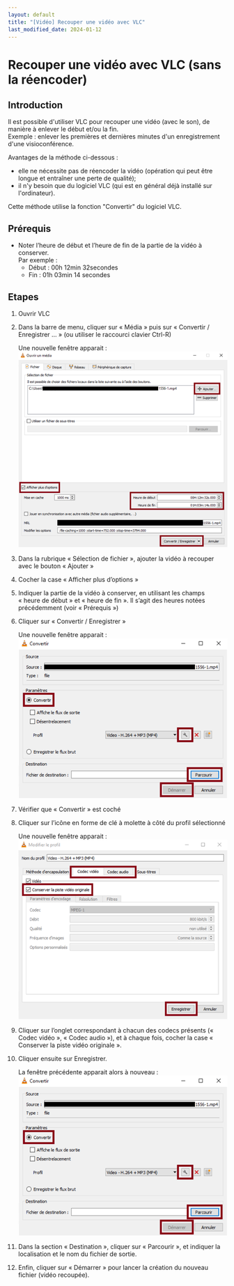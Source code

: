 ```yaml
---
layout: default
title: "[Vidéo] Recouper une vidéo avec VLC"
last_modified_date: 2024-01-12
---
```

# Recouper une vidéo avec VLC (sans la réencoder)
## Introduction

Il est possible d'utiliser VLC pour recouper une vidéo (avec le son), de manière à enlever le début et/ou la fin.  
Exemple : enlever les premières et dernières minutes d'un enregistrement d'une visioconférence.  

Avantages de la méthode ci-dessous :
- elle ne nécessite pas de réencoder la vidéo (opération qui peut être longue et entraîner une perte de qualité);
- il n'y besoin que du logiciel VLC (qui est en général déjà installé sur l'ordinateur).  

Cette méthode utilise la fonction "Convertir" du logiciel VLC.

## Prérequis
- Noter l’heure de début et l’heure de fin de la partie de la vidéo à conserver.  
  Par exemple :
	- Début : 00h 12min 32secondes
	- Fin : 01h 03min 14 secondes

## Etapes
1. Ouvrir VLC
2. Dans la barre de menu, cliquer sur « Média » puis sur « Convertir / Enregistrer … »
    (ou utiliser le raccourci clavier Ctrl-R)
    
    Une nouvelle fenêtre apparait :
    ![](IMG_VLC-recouper-video-1.png)
    
3. Dans la rubrique « Sélection de fichier », ajouter la vidéo à recouper avec le bouton « Ajouter »  
4. Cocher la case « Afficher plus d’options »  
5. Indiquer la partie de la vidéo à conserver, en utilisant les champs « heure de début » et « heure de fin ». Il s’agit des heures notées précédemment (voir « Prérequis »)
6. Cliquer sur « Convertir / Enregistrer »
    
    Une nouvelle fenêtre apparait :
    ![](IMG_VLC-recouper-video-2.png)
    
7. Vérifier que « Convertir » est coché
8. Cliquer sur l’icône en forme de clé à molette à côté du profil sélectionné
    
    Une nouvelle fenêtre apparait :
    ![](IMG_VLC-recouper-video-3.png)
    
9. Cliquer sur l’onglet correspondant à chacun des codecs présents (« Codec vidéo », « Codec audio »), et à chaque fois, cocher la case « Conserver la piste vidéo originale ».
10. Cliquer ensuite sur Enregistrer.
    
    La fenêtre précédente apparait alors à nouveau :
    ![](IMG_VLC-recouper-video-2.png)
11. Dans la section « Destination », cliquer sur « Parcourir », et indiquer la localisation et le nom du fichier de sortie.  
12. Enfin, cliquer sur « Démarrer » pour lancer la création du nouveau fichier (vidéo recoupée).  
